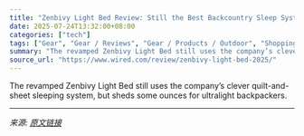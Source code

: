 ```yaml
---
title: "Zenbivy Light Bed Review: Still the Best Backcountry Sleep System"
date: 2025-07-24T13:32:00+08:00
categories: ["tech"]
tags: ["Gear", "Gear / Reviews", "Gear / Products / Outdoor", "Shopping", "review", "outdoors", "camping", "camping gear", "Reviews", "Product Review"]
summary: "The revamped Zenbivy Light Bed still uses the company’s clever quilt-and-sheet sleeping system, but sheds some ounces for ultralight backpackers."
source_url: "https://www.wired.com/review/zenbivy-light-bed-2025/"
---
```


The revamped Zenbivy Light Bed still uses the company’s clever quilt-and-sheet sleeping system, but sheds some ounces for ultralight backpackers.

---

*来源: [原文链接](https://www.wired.com/review/zenbivy-light-bed-2025/)*
